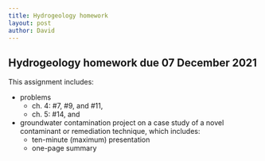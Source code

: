 ```yaml
---
title: Hydrogeology homework
layout: post
author: David
---
```

## Hydrogeology homework due 07 December 2021  
This assignment includes:  
- problems  
  - ch. 4: #7, #9, and #11,  
  - ch. 5: #14, and  
- groundwater contamination project on a case study of a novel contaminant or remediation technique, which includes:  
  - ten-minute (maximum) presentation  
  - one-page summary  

